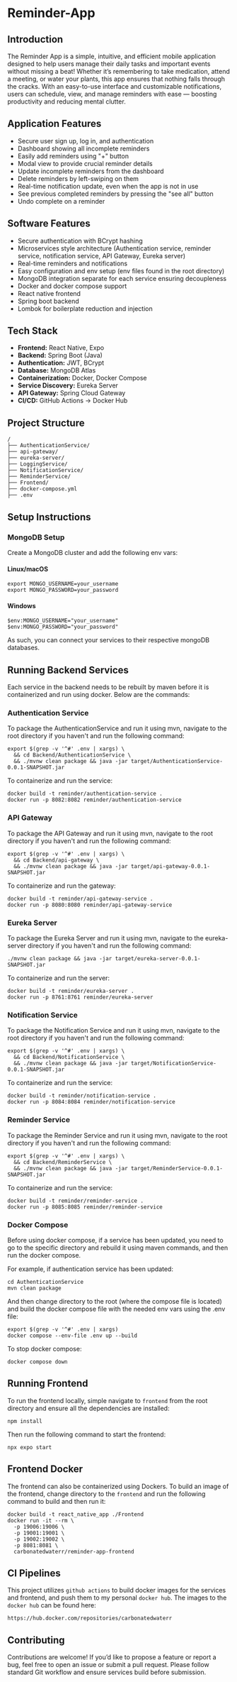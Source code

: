 # Reminder-App

## Introduction

The Reminder App is a simple, intuitive, and efficient mobile application designed to help users manage their daily tasks and important events without missing a beat! Whether it’s remembering to take medication, attend a meeting, or water your plants, this app ensures that nothing falls through the cracks. With an easy-to-use interface and customizable notifications, users can schedule, view, and manage reminders with ease — boosting productivity and reducing mental clutter.

## Application Features

- Secure user sign up, log in, and authentication
- Dashboard showing all incomplete reminders
- Easily add reminders using "+" button
- Modal view to provide crucial reminder details
- Update incomplete reminders from the dashboard
- Delete reminders by left-swiping on them
- Real-time notification update, even when the app is not in use
- See previous completed reminders by pressing the "see all" button
- Undo complete on a reminder

## Software Features

- Secure authentication with BCrypt hashing
- Microservices style architecture (Authentication service, reminder service, notification service, API Gateway, Eureka server)
- Real-time reminders and notifications
- Easy configuration and env setup (env files found in the root directory)
- MongoDB integration separate for each service ensuring decoupleness
- Docker and docker compose support
- React native frontend
- Spring boot backend
- Lombok for boilerplate reduction and injection

## Tech Stack

- **Frontend:** React Native, Expo
- **Backend:** Spring Boot (Java)
- **Authentication:** JWT, BCrypt
- **Database:** MongoDB Atlas
- **Containerization:** Docker, Docker Compose
- **Service Discovery:** Eureka Server
- **API Gateway:** Spring Cloud Gateway
- **CI/CD:** GitHub Actions → Docker Hub

## Project Structure
```
/
├── AuthenticationService/
├── api-gateway/
├── eureka-server/
├── LoggingService/
├── NotificationService/
├── ReminderService/
├── Frontend/
├── docker-compose.yml
├── .env
```

## Setup Instructions

### MongoDB Setup

Create a MongoDB cluster and add the following env vars:

#### Linux/macOS
```
export MONGO_USERNAME=your_username
export MONGO_PASSWORD=your_password
```

#### Windows
```
$env:MONGO_USERNAME="your_username"
$env:MONGO_PASSWORD="your_password"
```

As such, you can connect your services to their respective mongoDB databases.

## Running Backend Services

Each service in the backend needs to be rebuilt by maven before it is containerized and run using docker. Below are the commands:

### Authentication Service

To package the AuthenticationService and run it using mvn, navigate to the root directory if you haven't and run the following command:
```
export $(grep -v '^#' .env | xargs) \
  && cd Backend/AuthenticationService \
  && ./mvnw clean package && java -jar target/AuthenticationService-0.0.1-SNAPSHOT.jar 
```

To containerize and run the service:
```
docker build -t reminder/authentication-service .
docker run -p 8082:8082 reminder/authentication-service
```

### API Gateway

To package the API Gateway and run it using mvn, navigate to the root directory if you haven't and run the following command:
```
export $(grep -v '^#' .env | xargs) \
  && cd Backend/api-gateway \
  && ./mvnw clean package && java -jar target/api-gateway-0.0.1-SNAPSHOT.jar 
```

To containerize and run the gateway:
```
docker build -t reminder/api-gateway-service .
docker run -p 8080:8080 reminder/api-gateway-service
```

### Eureka Server

To package the Eureka Server and run it using mvn, navigate to the eureka-server directory if you haven't and run the following command:
```
./mvnw clean package && java -jar target/eureka-server-0.0.1-SNAPSHOT.jar 
```

To containerize and run the server:

```
docker build -t reminder/eureka-server .
docker run -p 8761:8761 reminder/eureka-server
```

### Notification Service

To package the Notification Service and run it using mvn, navigate to the root directory if you haven't and run the following command:
```
export $(grep -v '^#' .env | xargs) \
  && cd Backend/NotificationService \
  && ./mvnw clean package && java -jar target/NotificationService-0.0.1-SNAPSHOT.jar 
```

To containerize and run the service:
```
docker build -t reminder/notification-service .
docker run -p 8084:8084 reminder/notification-service
```

### Reminder Service

To package the Reminder Service and run it using mvn, navigate to the root directory if you haven't and run the following command:
```
export $(grep -v '^#' .env | xargs) \
  && cd Backend/ReminderService \
  && ./mvnw clean package && java -jar target/ReminderService-0.0.1-SNAPSHOT.jar
``` 

To containerize and run the service:
```
docker build -t reminder/reminder-service .
docker run -p 8085:8085 reminder/reminder-service
```

### Docker Compose

Before using docker compose, if a service has been updated, you need to go to the specific directory and rebuild it using maven commands, and then run the docker compose. 

For example, if authentication service has been updated:
```
cd AuthenticationService
mvn clean package
```

And then change directory to the root (where the compose file is located) and build the docker compose file with the needed env vars using the .env file:
```
export $(grep -v '^#' .env | xargs)
docker compose --env-file .env up --build
```

To stop docker compose:
```
docker compose down
```

## Running Frontend

To run the frontend locally, simple navigate to `frontend` from the root directory and ensure all the dependencies are installed:
```
npm install
```

Then run the following command to start the frontend:
```
npx expo start
```
## Frontend Docker

The frontend can also be containerized using Dockers. To build an image of the frontend, change directory to the `frontend` and run the following command to build and then run it:
```
docker build -t react_native_app ./Frontend
docker run -it --rm \
  -p 19006:19006 \
  -p 19001:19001 \
  -p 19002:19002 \
  -p 8081:8081 \
  carbonatedwaterr/reminder-app-frontend
```

## CI Pipelines

This project utilizes `github actions` to build docker images for the services and frontend, and push them to my personal `docker hub`. The images to the `docker hub` can be found here:
```
https://hub.docker.com/repositories/carbonatedwaterr
```

## Contributing

Contributions are welcome! If you’d like to propose a feature or report a bug, feel free to open an issue or submit a pull request. Please follow standard Git workflow and ensure services build before submission.